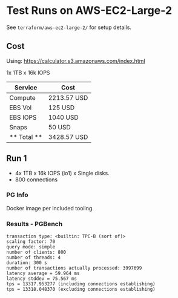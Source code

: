 # Test Runs on AWS-EC2-Large-2 #

See `terraform/aws-ec2-large-2/` for setup details.

## Cost ##

Using: https://calculator.s3.amazonaws.com/index.html

1x 1TB x 16k IOPS

| Service     | Cost        |
| ----------- | ----------- |
| Compute     | 2213.57 USD |
| EBS Vol     | 125     USD |
| EBS IOPS    | 1040    USD |
| Snaps       | 50      USD |
| ** Total ** | 3428.57 USD |

## Run 1 ##

- 4x 1TB x 16k IOPS (io1) x Single disks.
- 800 connections

### PG Info ###

Docker image per included tooling.

### Results - PGBench ###

```
transaction type: <builtin: TPC-B (sort of)>
scaling factor: 70
query mode: simple
number of clients: 800
number of threads: 4
duration: 300 s
number of transactions actually processed: 3997699
latency average = 59.964 ms
latency stddev = 75.567 ms
tps = 13317.953277 (including connections establishing)
tps = 13318.048370 (excluding connections establishing)
```
